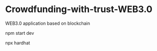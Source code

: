 # Crowdfunding-with-trust-WEB3.0
WEB3.0 application based on blockchain

npm start dev

npx hardhat
